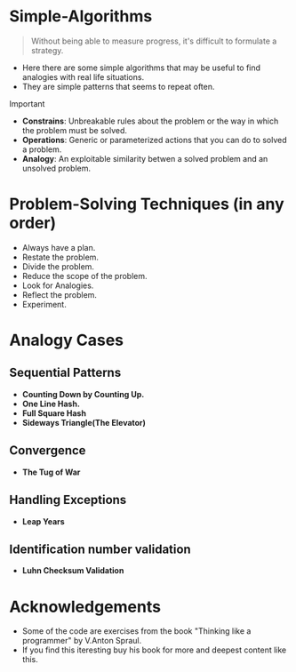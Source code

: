 # Simple-Algorithms
>Without being able to measure progress, it's difficult to formulate a strategy.
- Here there are some simple algorithms that may be useful to find analogies with real life situations.
- They are simple patterns that seems to repeat often.

>[!IMPORTANT] 
>- **Constrains**: Unbreakable rules about the problem or the way in which the problem must be solved.
>- **Operations**: Generic or parameterized actions that you can do to solved a problem.
>- **Analogy**: An exploitable similarity betwen a solved problem and an unsolved problem. 

# Problem-Solving Techniques (in any order)
- Always have a plan.
- Restate the problem.
- Divide the problem.
- Reduce the scope of the problem.
- Look for Analogies.
- Reflect the problem.
- Experiment.
# Analogy Cases
## Sequential Patterns
- **Counting Down by Counting Up.**
- **One Line Hash.**
- **Full Square Hash**
- **Sideways Triangle(The Elevator)**
## Convergence
- **The Tug of War**
## Handling Exceptions
- **Leap Years**
## Identification number validation
- **Luhn Checksum Validation**
# Acknowledgements
- Some of the code are exercises from the book "Thinking like a programmer" by V.Anton Spraul.
- If you find this iteresting buy his book for more and deepest content like this.
  

